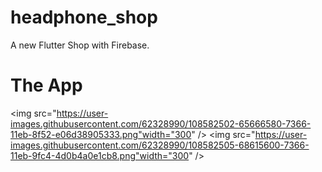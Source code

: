 # headphone_shop

A new Flutter Shop with Firebase.

# The App

<img src="https://user-images.githubusercontent.com/62328990/108582502-65666580-7366-11eb-8f52-e06d38905333.png"width="300" />
<img src="https://user-images.githubusercontent.com/62328990/108582505-68615600-7366-11eb-9fc4-4d0b4a0e1cb8.png"width="300" />
